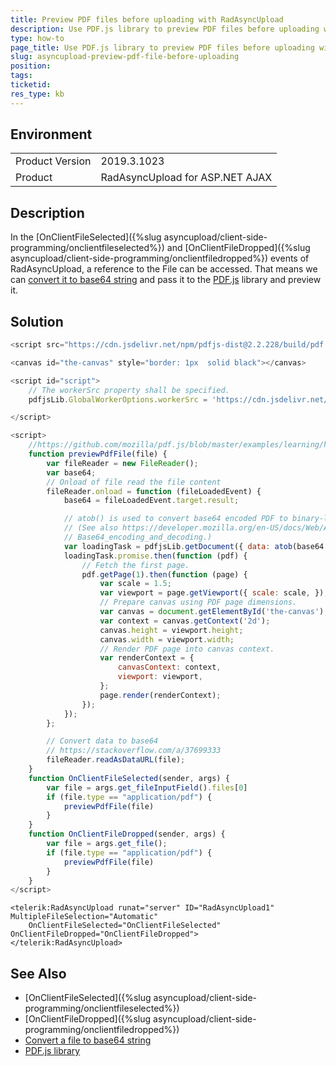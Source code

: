 ```yaml
---
title: Preview PDF files before uploading with RadAsyncUpload
description: Use PDF.js library to preview PDF files before uploading with RadAsyncUpload.
type: how-to
page_title: Use PDF.js library to preview PDF files before uploading with RadAsyncUpload
slug: asyncupload-preview-pdf-file-before-uploading
position: 
tags: 
ticketid: 
res_type: kb
---
```


## Environment
<table>
	<tbody>
		<tr>
			<td>Product Version</td>
			<td>2019.3.1023</td>
		</tr>
		<tr>
			<td>Product</td>
			<td>RadAsyncUpload for ASP.NET AJAX</td>
		</tr>
	</tbody>
</table>


## Description

In the [OnClientFileSelected]({%slug asyncupload/client-side-programming/onclientfileselected%}) and [OnClientFileDropped]({%slug asyncupload/client-side-programming/onclientfiledropped%}) events of RadAsyncUpload, a reference to the File can be accessed. That means we can [convert it to base64 string](https://stackoverflow.com/a/37699333) and pass it to the [PDF.js](https://mozilla.github.io/pdf.js/) library and preview it.

## Solution

````PDF.js
<script src="https://cdn.jsdelivr.net/npm/pdfjs-dist@2.2.228/build/pdf.min.js"></script>

<canvas id="the-canvas" style="border: 1px  solid black"></canvas>

<script id="script">
    // The workerSrc property shall be specified.
    pdfjsLib.GlobalWorkerOptions.workerSrc = 'https://cdn.jsdelivr.net/npm/pdfjs-dist@2.2.228/build/pdf.worker.js';

</script>
````

````JavaScript
<script>
    //https://github.com/mozilla/pdf.js/blob/master/examples/learning/helloworld64.html
    function previewPdfFile(file) {
        var fileReader = new FileReader();
        var base64;
        // Onload of file read the file content
        fileReader.onload = function (fileLoadedEvent) {
            base64 = fileLoadedEvent.target.result;

            // atob() is used to convert base64 encoded PDF to binary-like data.
            // (See also https://developer.mozilla.org/en-US/docs/Web/API/WindowBase64/
            // Base64_encoding_and_decoding.)
            var loadingTask = pdfjsLib.getDocument({ data: atob(base64.substring("data:application/pdf;base64,".length)) });
            loadingTask.promise.then(function (pdf) {
                // Fetch the first page.
                pdf.getPage(1).then(function (page) {
                    var scale = 1.5;
                    var viewport = page.getViewport({ scale: scale, });
                    // Prepare canvas using PDF page dimensions.
                    var canvas = document.getElementById('the-canvas');
                    var context = canvas.getContext('2d');
                    canvas.height = viewport.height;
                    canvas.width = viewport.width;
                    // Render PDF page into canvas context.
                    var renderContext = {
                        canvasContext: context,
                        viewport: viewport,
                    };
                    page.render(renderContext);
                });
            });
        };

        // Convert data to base64
        // https://stackoverflow.com/a/37699333
        fileReader.readAsDataURL(file);
    }
    function OnClientFileSelected(sender, args) {
        var file = args.get_fileInputField().files[0]
        if (file.type == "application/pdf") {
            previewPdfFile(file)
        }
    }
    function OnClientFileDropped(sender, args) {
        var file = args.get_file();
        if (file.type == "application/pdf") {
            previewPdfFile(file)
        }
    }
</script>
````

````ASPNET
<telerik:RadAsyncUpload runat="server" ID="RadAsyncUpload1" MultipleFileSelection="Automatic"
    OnClientFileSelected="OnClientFileSelected" OnClientFileDropped="OnClientFileDropped">
</telerik:RadAsyncUpload>
````


## See Also

* [OnClientFileSelected]({%slug asyncupload/client-side-programming/onclientfileselected%}) 
* [OnClientFileDropped]({%slug asyncupload/client-side-programming/onclientfiledropped%})
* [Convert a file to base64 string](https://stackoverflow.com/a/37699333) 
* [PDF.js library](https://mozilla.github.io/pdf.js/) 


